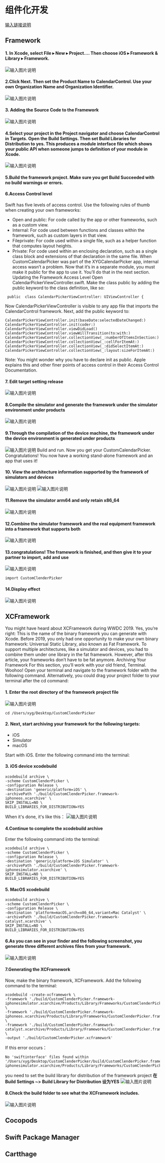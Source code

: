 # 组件化开发
[输入链接说明](https://www.raywenderlich.com/17753301-creating-a-framework-for-ios#toc-anchor-016)
## Framework
#### 1. In Xcode, select File ▸ New ▸ Project…. Then choose iOS ▸ Framework & Library ▸ Framework.
![输入图片说明](%E6%88%AA%E5%B1%8F2022-04-28%20%E4%B8%8B%E5%8D%885.09.02.png)
#### 2.Click Next. Then set the Product Name to CalendarControl. Use your own Organization Name and Organization Identifier.
![输入图片说明](%E6%88%AA%E5%B1%8F2022-04-28%20%E4%B8%8B%E5%8D%885.13.13.png)
#### 3. Adding the Source Code to the Framework
![输入图片说明](%E6%88%AA%E5%B1%8F2022-04-28%20%E4%B8%8B%E5%8D%885.22.07.png)
#### 4.Select your project in the Project navigator and choose CalendarControl in Targets. Open the Build Settings. Then set Build Libraries for Distribution to yes. This produces a module interface file which shows your public API when someone jumps to definition of your module in Xcode.
![输入图片说明](%E6%88%AA%E5%B1%8F2022-04-28%20%E4%B8%8B%E5%8D%885.24.48.png)
#### 5.Build the framework project. Make sure you get Build Succeeded with no build warnings or errors.
#### 6.Access Control level
Swift has five levels of access control. Use the following rules of thumb when creating your own frameworks:
- Open and public: For code called by the app or other frameworks, such as a custom view.
- Internal: For code used between functions and classes within the framework, such as custom layers in that view.
- Fileprivate: For code used within a single file, such as a helper function that computes layout heights.
- Private: For code used within an enclosing declaration, such as a single class block and extensions of that declaration in the same file.
When CustomCalendarPicker was part of the XYGCalendarPicker app, internal access wasn’t a problem. Now that it’s in a separate module, you must make it public for the app to use it. You’ll do that in the next section.
Updating the Framework Access Level
Open CalendarPickerViewController.swift. Make the class public by adding the public keyword to the class definition, like so:

```
 public  class CalendarPickerViewController: UIViewController {

```
Now CalendarPickerViewController is visible to any app file that imports the CalendarControl framework.
Next, add the public keyword to:

```
CalendarPickerViewController.init(baseDate:selectedDateChanged:)
CalendarPickerViewController.init(coder:)
CalendarPickerViewController.viewDidLoad()
CalendarPickerViewController.viewWillTransition(to:with:)
CalendarPickerViewController.collectionView(_:numberOfItemsInSection:)
CalendarPickerViewController.collectionView(_:cellForItemAt:)
CalendarPickerViewController.collectionView(_:didSelectItemAt:)
CalendarPickerViewController.collectionView(_:layout:sizeForItemAt:)
```

Note: You might wonder why you have to declare init as public. Apple explains this and other finer points of access control in their Access Control Documentation.
#### 7. Edit target setting release
![输入图片说明](1651146831569.jpg)
#### 8.Compile the simulator and generate the framework under the simulator environment under products
![输入图片说明](1651147198393.jpg)
#### 9.Through the compilation of the device machine, the framework under the device environment is generated under products
![输入图片说明](1651147389600.jpg)
Build and run. Now you get your CustomCalendarPicker.
Congratulations! You now have a working stand-alone framework and an app that uses it!
#### 10. View the architecture information supported by the framework of simulators and devices
![输入图片说明](1651147745913.jpg)
![输入图片说明](1651147657095.jpg)
#### 11.Remove the simulator arm64 and only retain x86_64
![输入图片说明](1651148621029.jpg)
#### 12.Combine the simulator framework and the real equipment framework into a framework that supports both
![输入图片说明](1651148896558.jpg)
#### 13.congratulations! The framework is finished, and then give it to your partner to import, add and use
![输入图片说明](1651149568965.jpg)

```
import CustomClenderPicker

```
#### 14.Display effect
![输入图片说明](Simulator%20Screen%20Shot%20-%20iPhone%208%20-%202022-04-28%20at%2020.43.29.png)
## XCFramework
You might have heard about XCFramework during WWDC 2019. Yes, you’re right: This is the name of the binary framework you can generate with Xcode.
Before 2019, you only had one opportunity to make your own binary framework: Universal Static Library, also known as Fat Framework.
To support multiple architectures, like a simulator and devices, you had to combine them under one library in the fat framework. However, after this article, your frameworks don’t have to be fat anymore.
Archiving Your Framework
For this section, you’ll work with your old friend, Terminal. Woohoo!
Open your terminal and navigate to the framework folder with the following command. Alternatively, you could drag your project folder to your terminal after the cd command:
#### 1. Enter the root directory of the framework project file
![输入图片说明](1651151274991.jpg)

```
cd /Users/xyg/Desktop/CustomClenderPicker
```
#### 2. Next, start archiving your framework for the following targets:

- iOS
- Simulator
- macOS

Start with iOS. Enter the following command into the terminal:
#### 3. iOS device  xcodebuild

```
xcodebuild archive \
-scheme CustomClenderPicker \
-configuration Release \
-destination 'generic/platform=iOS' \
-archivePath './build/CustomClenderPicker.framework-iphoneos.xcarchive' \
SKIP_INSTALL=NO \
BUILD_LIBRARIES_FOR_DISTRIBUTION=YES

```
When it's done, it's like this：
![输入图片说明](1651151654438.jpg)
#### 4.Continue to complete the xcodebuild archive
Enter the following command into the terminal:

```
xcodebuild archive \
-scheme CustomClenderPicker \
-configuration Release \
-destination 'generic/platform=iOS Simulator' \
-archivePath './build/CustomClenderPicker.framework-iphonesimulator.xcarchive' \
SKIP_INSTALL=NO \
BUILD_LIBRARIES_FOR_DISTRIBUTION=YES
```
#### 5. MacOS xcodebuild
```
xcodebuild archive \
-scheme CustomClenderPicker \
-configuration Release \
-destination 'platform=macOS,arch=x86_64,variant=Mac Catalyst' \
-archivePath './build/CustomClenderPicker.framework-catalyst.xcarchive' \
SKIP_INSTALL=NO \
BUILD_LIBRARIES_FOR_DISTRIBUTION=YES
```
#### 6.As you can see in your finder and the following screenshot, you generate three different archives files from your framework.
![输入图片说明](1651152359546.jpg)
#### 7.Generating the XCFramework
Now, make the binary framework, XCFramework. Add the following command to the terminal:

```
xcodebuild -create-xcframework \
-framework './build/CustomClenderPicker.framework-iphonesimulator.xcarchive/Products/Library/Frameworks/CustomClenderPicker.framework' \
-framework './build/CustomClenderPicker.framework-iphoneos.xcarchive/Products/Library/Frameworks/CustomClenderPicker.framework' \
-framework './build/CustomClenderPicker.framework-catalyst.xcarchive/Products/Library/Frameworks/CustomClenderPicker.framework' \
-output './build/CustomClenderPicker.xcframework'
```
If this error occurs：

```
No 'swiftinterface' files found within '/Users/xyg/Desktop/CustomClenderPicker/build/CustomClenderPicker.framework-iphonesimulator.xcarchive/Products/Library/Frameworks/CustomClenderPicker.framework/Modules/CustomClenderPicker.swiftmodule'.
```


you need to set the build library for distribution of the framework project
 **在 Build Settings ~> Build Library for Distribution 设为YES** 
![输入图片说明](1651153258529.jpg)
#### 8.Check the build folder to see what the XCFramework includes.
![输入图片说明](1651153517167.jpg)

## Cocopods


## Swift Package Manager

## Cartthage


